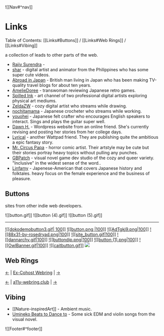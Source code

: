 ![[Nav#^nav]]

# Links
Table of Contents: [[Links#Buttons]] / [[Links#Web Rings]] / [[Links#Vibing]]

a collection of leads to other parts of the web.

- [Rajiv Surendra](https://www.youtube.com/@rajivsurendra) -
- [shar](https://www.youtube.com/@shar) - digital artist and animator from the Philippines who has some super cute videos.
- [Abroad in Japan](https://www.youtube.com/@AbroadinJapan) - British man living in Japan who has been making TV-quality travel blogs for about ten years.
- [AmelieDoree](httexps://www.youtube.com/@AmelieDoree) - transwoman reviewing Japanese retro games.
- [Spilled Ink](https://www.youtube.com/@SpilledInkyt) - art channel of two professional digital artists exploring physical art mediums.
- [ZeldaZW](https://www.twitch.tv/zeldacw) - cozy digital artist who streams while drawing.
- [nochitamama](https://www.twitch.tv/nochitamama) - Japanese crocheter who streams while working.
- [youohei](https://www.twitch.tv/yoouhei) - Japanese felt crafter who encourages English speakers to interact. Sings and plays the guitar super well.
- [Dawn H.](https://dawnahwriting.wordpress.com/) - Wordpress website from an online friend. She's currently revising and posting her stories from her college days.
- [Lyrical](https://www.wattpad.com/user/exLyrical) - another Wattpad friend. They are publishing quite the ambitious a epic fantasy story.
- [Mr. Circus Papa](https://tapas.io/MrCircusPapa) - horror comic artist. Their artstyle may be cute but their stories portray heavy topics without pulling any punches.
- [GBPatch](https://gbpatch.itch.io/) - visual novel game dev studio of the cozy and queer variety. "Inclusive" in the widest sense of the word.. 
- [Linfamy](https://www.youtube.com/channel/UCBkqDNqao03ldC3u78-Pp8g) - Japenese-American that covers Japanese history and folktales. heavy focus on the female experience and the business of pleasure.

## Buttons
sites from other indie web developers.

![[button.gif]] ![[button (4).gif]] ![[button (5).gif]]

---

<a href="https://dokode.moe">![[dokodemobutton3.gif| 100]]</a>
<a href="https://nekonokuni.neocities.org">![[button.png |100]]</a>
<a href="https://oaaky.neocities.org/">![[AdTgkj9.png|100]]</a>
<a href="https://xandra.cc/">![[88x31-by-rosedryad.png|100]]</a>
<a href="https://nomnomnami.com/">![[site_button.gif|100]]</a>
<a href="https://rainstormsinjuly.co/">![[dannarchy.gif|100]]</a>
<a href="https://desertjaguar.casa/">![[buttondip.png|100]]<a>
<a href="https://kalechips.net/">![[button (1).png|100]]</a>
<a href="https://www.beepbird.net/">![[OwlBanner.gif|100]]</a>
<a href="https://caitsith.neocities.org/">![[caitbutton.gif]]</a>
<a href="https://cloverbell.neocities.org/" target=blank><img src="https://cloverbell.neocities.org/n_n/cloverbell.gif"></a> 
<!--<a href="">![[#]]</a>-->
<!--<a href="">![[#]]</a>-->

## Web Rings
<a href="https://cwr.beesbuzz.biz/redirect?dir=prev&from=https%3A%2F%2Fmaryseph.neocities.org%2F">&larr;</a> &#124; <a href="https://cwr.beesbuzz.biz/">Ex-Cohost Webring</a> &#124; <a href="https://cwr.beesbuzz.biz/redirect?from=https%3A%2F%2Fmaryseph.neocities.org%2F">&rarr;</a>

<nav class="a11y-webring-club" aria-labelledby="a11y-webring-club">
<p><a rel="external" referrerpolicy="strict-origin" href="https://a11y-webring.club/prev">&larr;</a> &#124;
<a rel="external" href="https://a11y-webring.club/">a11y-webring.club</a> &#124;
<a rel="external" referrerpolicy="strict-origin" href="https://a11y-webring.club/next">&rarr;</a>

## Vibing

- [[Nature-inspiredArt]] - Ambient music.
- [Umineko Beats to Dance to](https://open.spotify.com/playlist/5WnPqI707Kjouuz3QQpWRT?si=170747dbe9694c52) - Some sick EDM and violin songs from the visual novel.

![[Footer#^footer]]
